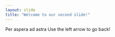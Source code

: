 ```yaml
---
layout: slide
title: "Welcome to our second slide!"
---
```

Per aspera ad astra
Use the left arrow to go back!
